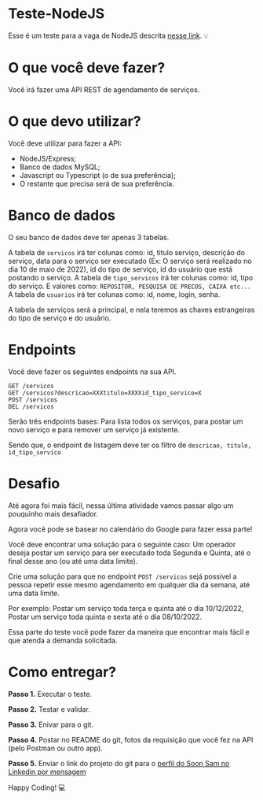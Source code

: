 # Teste-NodeJS

Esse é um teste para a vaga de NodeJS descrita [nesse link](https://www.linkedin.com/jobs/view/3046932582/). 💡

# O que você deve fazer?

Você irá fazer uma API REST de agendamento de serviços.

# O que devo utilizar?

Você deve utilizar para fazer a API:

- NodeJS/Express;
- Banco de dados MySQL;
- Javascript ou Typescript (o de sua preferência);
- O restante que precisa será de sua preferência.

# Banco de dados

O seu banco de dados deve ter apenas 3 tabelas.

A tabela de `servicos` irá ter colunas como: id, titulo serviço, descrição do serviço, data para o serviço ser executado (Ex: O serviço será realizado no dia 10 de maio de 2022), id do tipo de serviço, id do usuário que está postando o serviço.
A tabela de `tipo_servicos` irá ter colunas como: id, tipo do serviço. E valores como: `REPOSITOR, PESQUISA DE PRECOS, CAIXA etc...`
A tabela de `usuarios` irá ter colunas como: id, nome, login, senha.

A tabela de serviços será a principal, e nela teremos as chaves estrangeiras do tipo de serviço e do usuário.

# Endpoints

Você deve fazer os seguintes endpoints na sua API.

```
GET /servicos
GET /servicos?descricao=XXXtitulo=XXXXid_tipo_servico=X
POST /servicos
DEL /servicos
```

Serão três endpoints bases: Para lista todos os serviços, para postar um novo serviço e para remover um serviço já existente.

Sendo que, o endpoint de listagem deve ter os filtro de `descricao, titulo, id_tipo_servico`

# Desafio

Até agora foi mais fácil, nessa última atividade vamos passar algo um pouquinho mais desafiador.

Agora você pode se basear no calendário do Google para fazer essa parte!

Você deve encontrar uma solução para o seguinte caso: Um operador deseja postar um serviço para ser executado toda Segunda e Quinta, até o final desse ano (ou até uma data limite).

Crie uma solução para que no endpoint `POST /servicos` sejá possível a pessoa repetir esse mesmo agendamento em qualquer dia da semana, até uma data limite.

Por exemplo: Postar um serviço toda terça e quinta até o dia 10/12/2022, Postar um serviço toda quinta e sexta até o dia 08/10/2022.

Essa parte do teste você pode fazer da maneira que encontrar mais fácil e que atenda a demanda solicitada.

# Como entregar?

**Passo 1.** Executar o teste.

**Passo 2.** Testar e validar.

**Passo 3.** Enivar para o git.

**Passo 4.** Postar no README do git, fotos da requisição que você fez na API (pelo Postman ou outro app).

**Passo 5.** Enviar o link do projeto do git para o [perfil do Soon Sam no Linkedin por mensagem](https://www.linkedin.com/in/soon-santos-7a9170138/)

Happy Coding! 💻
